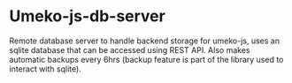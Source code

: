 # Umeko-js-db-server
 Remote database server to handle backend storage for umeko-js, uses an sqlite database that can be accessed using REST API. Also makes automatic backups every 6hrs (backup feature is part of the library used to interact with sqlite).
